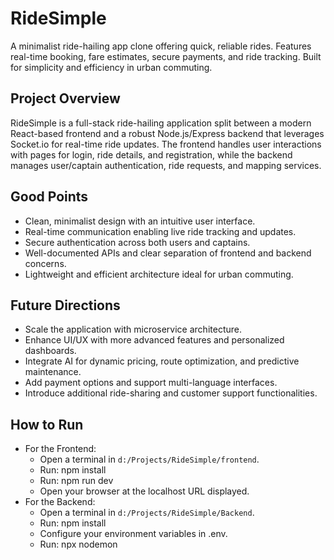 # RideSimple
A minimalist ride-hailing app clone offering quick, reliable rides. Features real-time booking, fare estimates, secure payments, and ride tracking. Built for simplicity and efficiency in urban commuting.

## Project Overview
RideSimple is a full-stack ride-hailing application split between a modern React-based frontend and a robust Node.js/Express backend that leverages Socket.io for real-time ride updates. The frontend handles user interactions with pages for login, ride details, and registration, while the backend manages user/captain authentication, ride requests, and mapping services.

## Good Points
- Clean, minimalist design with an intuitive user interface.
- Real-time communication enabling live ride tracking and updates.
- Secure authentication across both users and captains.
- Well-documented APIs and clear separation of frontend and backend concerns.
- Lightweight and efficient architecture ideal for urban commuting.

## Future Directions
- Scale the application with microservice architecture.
- Enhance UI/UX with more advanced features and personalized dashboards.
- Integrate AI for dynamic pricing, route optimization, and predictive maintenance.
- Add payment options and support multi-language interfaces.
- Introduce additional ride-sharing and customer support functionalities.

## How to Run
- For the Frontend:
  - Open a terminal in `d:/Projects/RideSimple/frontend`.
  - Run: npm install
  - Run: npm run dev
  - Open your browser at the localhost URL displayed.
- For the Backend:
  - Open a terminal in `d:/Projects/RideSimple/Backend`.
  - Run: npm install
  - Configure your environment variables in .env.
  - Run: npx nodemon
